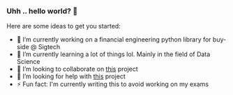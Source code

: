 ### Uhh .. hello world? 👋

Here are some ideas to get you started:

- 🔭 I’m currently working on a financial engineering python library for buy-side @ Sigtech
- 🌱 I’m currently learning a lot of things lol. Mainly in the field of Data Science
- 👯 I’m looking to collaborate on [this](https://github.com/milas-melt/Moroccan-Databases) project
- 🤔 I’m looking for help with [this](https://github.com/milas-melt/Moroccan-Databases) project
- ⚡ Fun fact: I'm currently writing this to avoid working on my exams
